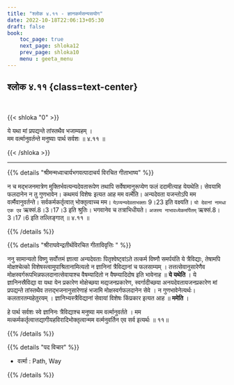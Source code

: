 ```yaml
---
title: "श्लोक ४.११ - ज्ञानकर्मसन्यसयोग"
date: 2022-10-18T22:06:13+05:30
draft: false
book:
    toc_page: true
    next_page: shloka12
    prev_page: shloka10
    menu : geeta_menu
---
```




## श्लोक  ४.११  {class=text-center}

<br/>

{{< shloka  "0"  >}}

ये यथा मां प्रपद्यन्ते तांस्तथैव भजाम्यहम् ।  
मम वर्त्मानुवर्तन्ते मनुष्याः पार्थ सर्वशः ॥ ४.११ ॥

{{< /shloka >}}

---


{{% details "श्रीमन्मध्वाचार्यभगवत्पादाचर्य विरचित  गीताभाष्य" %}}

न च मद्भजनमात्रेण मुक्तिर्भवत्यन्यदेवतारूपेण तथापि 
सर्वेषामानुरूप्येण फलं ददामीत्याह येयथेति। सेवयामि फलदानेन न तु 
गुणभावेन। कथमयं विशेषः इत्यत आह मम वर्त्मेति। अन्यदेवता 
यजन्तोऽपि मम वर्त्मैवानुवर्तन्ते। सर्वकर्मकर्तृत्वात् 
भोक्तृत्वाच्च मम। `येऽप्यन्यदेवताभक्ताः` 9।23 इति वक्ष्यति। 
`यो देवानां नामधा एक एव` ऋक्सं.8।3।17।3 इति श्रुतिः। भगवानेव च 
तत्राभिधीयते। `अजस्य नाभावध्येकमर्पितम्` ऋक्सं.8।3।17।6 इति 
तल्लिङ्गात्  ॥ ४.११ ॥

{{% /details %}}



{{% details "श्रीराघवेन्द्रतीर्थविरचित गीताविवृत्तिः " %}}

ननु सामान्यतो विष्णु सर्वोत्तमं ज्ञात्वा अन्यदेवताः 
पितृश्वेष्ट्वांऽते तत्कर्म विष्णौ समर्पयंति ये  त्रैविद्याः,
तेषामपि मोक्षश्चेत्को विशेषस्त्वामुपाश्रितानामित्यतो 
न ज्ञानिनां त्रैविद्यानां च फलसाम्यम्‌ ।
तत्तत्सेवानुसारेणैव मोक्षस्वर्गरूपभिन्नफलदानात्सेवायाश्च 
वैषम्यादितो न वैषम्यादिदोष इति भावेनाह ॥ **ये यथेति** । 
ये ज्ञानिनस्रैविद्या वा यथा येन प्रकारेण मोक्षेच्छया
मद्यजनप्रकारेण, स्वर्गादीच्छया अनयदेवतायजनप्रकारेण 
मां प्रपद्यन्ते तांस्तथैव  तत्तद्भजनानुसारेणाहं भजामि 
मोक्षस्वर्गफलदानेन सेवे । न गुणभावेनेत्यर्थः। 
कलतारतम्यहेतुरयम्‌ । ज्ञानिभ्यस्त्रैविद्यानां सेवायां विशेषः
किंप्रकार इत्यत आह ॥ **ममेति** ।  

हे पार्थ सर्वशः स्वे ज्ञानिनः त्रैविद्याश्च मनुष्या
मम वर्त्मानुवर्तते । मम 
मत्कर्मकर्तृत्वात्तद्यागीयहविरादिभोक्तृत्वान्मम 
वर्त्मनुवर्तिन एव सर्व इत्यर्थः ॥ ११॥

{{% /details %}}



{{% details "पद विचार" %}}

- वर्त्मा : Path, Way

{{% /details %}}

